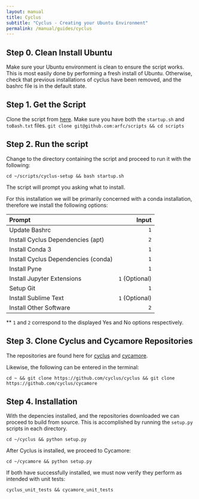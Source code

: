 ```yaml
---
layout: manual
title: Cyclus
subtitle: "Cyclus - Creating your Ubuntu Environment"
permalink: /manual/guides/cyclus
---
```


## Step 0. Clean Install Ubuntu
Make sure your Ubuntu environment is clean to ensure the script works. 
This is most easily done by performing a fresh install of Ubuntu. Otherwise,
check that previous installations of cyclus have been removed, and the 
bashrc file is in the default state. 

## Step 1. Get the Script
Clone the script from [here](https://github.com/arfc/scripts). Make sure you have
both the `startup.sh` and `toBash.txt` files.
```git clone git@github.com:arfc/scripts && cd scripts```
## Step 2. Run the script
Change to the directory containing the script and proceed to run it with the following:
```
cd ~/scripts/cyclus-setup && bash startup.sh
```
The script will prompt you asking what to install.

For this installation we will be primarily concerned with a conda installation, therefore we install
the following options:

| Prompt | Input |
|:-------|------:|
|Update Bashrc  |  ` 1`   |
|Install Cyclus Dependencies (apt) | `2` |
|Install Conda 3 | `1` |
|Install Cyclus Dependencies (conda) | `1` |
|Install Pyne | `1` |
|Install Jupyter Extensions | `1` (Optional) |
|Setup Git | `1` |
|Install Sublime Text | `1` (Optional) |
|Install Other Software | `2` |

** `1` and `2` correspond to the displayed Yes and No options respectively.

## Step 3. Clone Cyclus and Cycamore Repositories
The repositories are found here for [cyclus](https://github.com/cyclus/cyclus) and 
[cycamore](https://github.com/cyclus/cycamore).

Likewise, the following can be entered in the terminal:
```
cd ~ && git clone https://github.com/cyclus/cyclus && git clone https://github.com/cyclus/cycamore
```

## Step 4. Installation
With the depencies installed, and the repositories downloaded we can proceed to build from source.
This is accomplished by running the `setup.py` scripts in each directory.

```
cd ~/cyclus && python setup.py
```

After Cyclus is installed, we proceed to Cycamore:
```
cd ~/cycamore && python setup.py
```

If both have successfully installed, we must now verify they perform as intended with unit tests:
```
cyclus_unit_tests && cycamore_unit_tests
```
